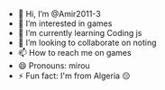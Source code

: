 - 👋 Hi, I’m @Amir2011-3
- 👀 I’m interested in games
- 🌱 I’m currently learning Coding js
- 💞️ I’m looking to collaborate on noting
- 📫 How to reach me on games
- 😄 Pronouns: mirou
- ⚡ Fun fact: I'm from Algeria 😔

<!---
Amir2011-3/Amir2011-3 is a ✨ special ✨ repository because its `README.md` (this file) appears on your GitHub profile.
You can click the Preview link to take a look at your changes.
--->
